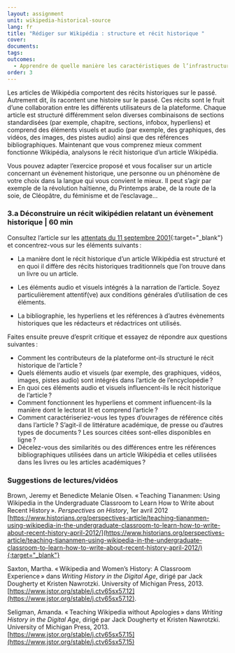 ```yaml
---
layout: assignment
unit: wikipedia-historical-source 
lang: fr
title: "Rédiger sur Wikipédia : structure et récit historique "
cover:
documents:
tags:
outcomes: 
  - Apprendre de quelle manière les caractéristiques de l’infrastructure de Wikipédia façonnent les récits historiques
order: 3
---
```

Les articles de Wikipédia comportent des récits historiques sur le passé. Autrement dit, ils racontent une histoire sur le passé. Ces récits sont le fruit d’une collaboration entre les différents utilisateurs de la plateforme. Chaque article est structuré différemment selon diverses combinaisons de sections standardisées (par exemple, chapitre, sections, infobox, hyperliens) et comprend des éléments visuels et audio (par exemple, des graphiques, des vidéos, des images, des pistes audio) ainsi que des références bibliographiques. Maintenant que vous comprenez mieux comment fonctionne Wikipédia, analysons le récit historique d’un article Wikipédia.

Vous pouvez adapter l’exercice proposé et vous focaliser sur un article concernant un évènement historique, une personne ou un phénomène de votre choix dans la langue qui vous convient le mieux. Il peut s’agir par exemple de la révolution haïtienne, du Printemps arabe, de la route de la soie, de Cléopâtre, du féminisme et de l’esclavage...

<!-- more -->

<!-- briefing-student -->

### 3.a Déconstruire un récit wikipédien relatant un évènement historique | 60 min
<!-- section-contents -->

Consultez l’article sur les [attentats du 11 septembre 2001](https://fr.wikipedia.org/wiki/Attentats_du_11_septembre_2001){:target="_blank"} et concentrez-vous sur les éléments suivants&#x202F;:
 
- La manière dont le récit historique d’un article Wikipédia est structuré et en quoi il diffère des récits historiques traditionnels que l’on trouve dans un livre ou un article.

- Les éléments audio et visuels intégrés à la narration de l’article. Soyez particulièrement attentif(ve) aux conditions générales d’utilisation de ces éléments.

- La bibliographie, les hyperliens et les références à d’autres évènements historiques que les rédacteurs et rédactrices ont utilisés.

Faites ensuite preuve d’esprit critique et essayez de répondre aux questions suivantes&#x202F;:
- Comment les contributeurs de la plateforme ont-ils structuré le récit historique de l’article&#x202F;?
- Quels éléments audio et visuels (par exemple, des graphiques, vidéos, images, pistes audio) sont intégrés dans l’article de l’encyclopédie&#x202F;? 
- En quoi ces éléments audio et visuels influencent-ils le récit historique de l’article&#x202F;?
- Comment fonctionnent les hyperliens et comment influencent-ils la manière dont le lectorat lit et comprend l’article&#x202F;?
- Comment caractériseriez-vous les types d’ouvrages de référence cités dans l’article&#x202F;? S’agit-il de littérature académique, de presse ou d’autres types de documents&#x202F;? Les sources citées sont-elles disponibles en ligne&#x202F;?
- Décelez-vous des similarités ou des différences entre les références bibliographiques utilisées dans un article Wikipédia et celles utilisées dans les livres ou les articles académiques&#x202F;?

<!-- section -->


### Suggestions de lectures/vidéos
<!-- section-contents --> 
Brown, Jeremy et Benedicte Melanie Olsen. «&#x202F;Teaching Tiananmen: Using Wikipedia in the Undergraduate Classroom to Learn How to Write about Recent History&#x202F;». *Perspectives on History*, 1er avril 2012 [https://www.historians.org/perspectives-article/teaching-tiananmen-using-wikipedia-in-the-undergraduate-classroom-to-learn-how-to-write-about-recent-history-april-2012/](https://www.historians.org/perspectives-article/teaching-tiananmen-using-wikipedia-in-the-undergraduate-classroom-to-learn-how-to-write-about-recent-history-april-2012/){:target="_blank"}

Saxton, Martha. «&#x202F;Wikipedia and Women’s History: A Classroom Experience&#x202F;» dans *Writing History in the Digital Age*, dirigé par Jack Dougherty et Kristen Nawrotzki. University of Michigan Press, 2013. [https://www.jstor.org/stable/j.ctv65sx57.12](https://www.jstor.org/stable/j.ctv65sx57.12).

Seligman, Amanda. «&#x202F;Teaching Wikipedia without Apologies&#x202F;» dans *Writing History in the Digital Age*, dirigé par Jack Dougherty et Kristen Nawrotzki. University of Michigan Press, 2013. [https://www.jstor.org/stable/j.ctv65sx57.15](https://www.jstor.org/stable/j.ctv65sx57.15) 


<!-- briefing-teacher -->

  